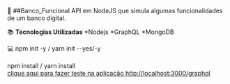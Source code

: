 :page_facing_up: ##Banco_Funcional
  API em NodeJS que simula algumas funcionalidades de um banco digital. 
 
 :books: **Tecnologias Utilizadas**
 *Nodejs
 *GraphQL
 *MongoDB
 
 :computer: 
 npm init -y /  yarn init --yes/-y <br/>  
 npm install /  yarn install  
 [ clique aqui para fazer teste na aplicação http://localhost:3000/graphql](http://localhost:3000/graphql)
 
 
 
 


